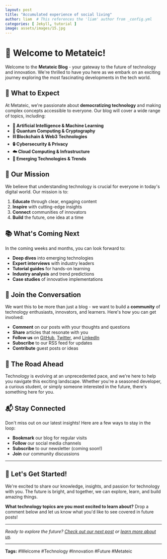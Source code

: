 ```yaml
---
layout: post
title: "Accumulated experience of social living"
author: liam  # This references the 'liam' author from _config.yml
categories: [ Jekyll, tutorial ]
image: assets/images/15.jpg
---
```


# 🚀 Welcome to Metateic!   

Welcome to the **Metateic Blog** - your gateway to the future of technology and innovation. We're thrilled to have you here as we embark on an exciting journey exploring the most fascinating developments in the tech world.

## 🌟 What to Expect

At Metateic, we're passionate about **democratizing technology** and making complex concepts accessible to everyone. Our blog will cover a wide range of topics, including:

- **🤖 Artificial Intelligence & Machine Learning**
- **🔮 Quantum Computing & Cryptography**
- **⛓️ Blockchain & Web3 Technologies**
- **🔒 Cybersecurity & Privacy**
- **☁️ Cloud Computing & Infrastructure**
- **🚀 Emerging Technologies & Trends**

## 🎯 Our Mission

We believe that understanding technology is crucial for everyone in today's digital world. Our mission is to:

1. **Educate** through clear, engaging content
2. **Inspire** with cutting-edge insights
3. **Connect** communities of innovators
4. **Build** the future, one idea at a time

## 📚 What's Coming Next

In the coming weeks and months, you can look forward to:

- **Deep dives** into emerging technologies
- **Expert interviews** with industry leaders
- **Tutorial guides** for hands-on learning
- **Industry analysis** and trend predictions
- **Case studies** of innovative implementations

## 🤝 Join the Conversation

We want this to be more than just a blog - we want to build a **community** of technology enthusiasts, innovators, and learners. Here's how you can get involved:

- **Comment** on our posts with your thoughts and questions
- **Share** articles that resonate with you
- **Follow us** on [GitHub](https://github.com/metateic), [Twitter](https://twitter.com/metateic), and [LinkedIn](https://linkedin.com/company/metateic)
- **Subscribe** to our RSS feed for updates
- **Contribute** guest posts or ideas

## 🔮 The Road Ahead

Technology is evolving at an unprecedented pace, and we're here to help you navigate this exciting landscape. Whether you're a seasoned developer, a curious student, or simply someone interested in the future, there's something here for you.

## 📬 Stay Connected

Don't miss out on our latest insights! Here are a few ways to stay in the loop:

- **Bookmark** our blog for regular visits
- **Follow** our social media channels
- **Subscribe** to our newsletter (coming soon!)
- **Join** our community discussions

---

## 🎉 Let's Get Started!

We're excited to share our knowledge, insights, and passion for technology with you. The future is bright, and together, we can explore, learn, and build amazing things.

**What technology topics are you most excited to learn about?** Drop a comment below and let us know what you'd like to see covered in future posts!

---

*Ready to explore the future? [Check out our next post](/posts/) or [learn more about us](https://metateic.com).*

---

**Tags:** #Welcome #Technology #Innovation #Future #Metateic
